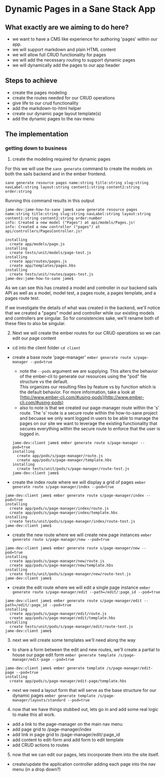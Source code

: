 # Dynamic Pages in a Sane Stack App
 
## What exactly are we aiming to do here?
 
 * we want to have a CMS like experience for authoring 'pages' within our app.
 * we will support markdown and plain HTML content
 * we will allow full CRUD functionality for pages
 * we will add the necessary routing to support dynamic pages 
 * we will dynamically add the pages to our app header
 
 
## Steps to achieve
 
 * create the pages modeling
 * create the routes needed for our CRUD operations
 * give life to our crud functionality
 * add the markdown-to-html helper
 * create our dynamic page layout template(s)
 * add the dynamic pages to the nav menu
 
 
## The implementation
### getting down to business

1) create the modeling required for dynamic pages
 
 For this we will use the `sane generate` command to create the models on both the sails backend and in the ember frontend.
 
 `sane generate resource pages name:string title:string slug:string navLabel:string layout:string content1:string content2:string order:string`
 
 Running this command results in this output
 
 ```
 jame-dev:jame-how-to-sane jame$ sane generate resource pages name:string title:string slug:string navLabel:string layout:string content1:string content2:string order:number
 info: Created a new model ("Pages") at api/models/Pages.js!
 info: Created a new controller ("pages") at api/controllers/PagesController.js!
 
 installing
   create app/models/page.js
 installing
   create tests/unit/models/page-test.js
 installing
   create app/routes/pages.js
   create app/templates/pages.hbs
 installing
   create tests/unit/routes/pages-test.js
 jame-dev:jame-how-to-sane jame$
 ```
 
 As we can see this has created a model and controller in our backend sails API as well as a model, model test, a pages route, a pages template, and a pages route test.
 
 If we investigate the details of what was created in the backend, we'll notice that we created a "pages" model and controller while our existing models and controllers are singular.  So for consistencies sake, we'll rename both of these files to also be singular.
 
 
2) Next we will create the ember routes for our CRUD operations so we can edit our page content

 * cd into the client folder `cd client`
 * create a base route 'page-manager' `ember generate route s/page-manager --pod=true`
   * note the `--pods` argument we are supplying.  This alters the behavior of the ember-cli to generate our resources using the "pod" file structure vs the default.  
   This organizes our resulting files by feature vs by function which is the default behavior.  For more information, take a look at [http://www.ember-cli.com/#using-pods](http://www.ember-cli.com/#using-pods)
   * also to note is that we created our page-manager route within the 's' route.  The 's' route is a secure route within the how-to-sane project and becuase we only want logged in users to be able to manage the pages on our site we want to leverage the existing 
   functionality that secures everything within the secure route to enforce that the user is logged in.
   
   ```
   jame-dev:client jame$ ember generate route s/page-manager --pod=true
   installing
     create app/pods/s/page-manager/route.js
     create app/pods/s/page-manager/template.hbs
   installing
     create tests/unit/pods/s/page-manager/route-test.js
   jame-dev:client jame$
   ```
   
 * create the index route where we will display a grid of pages `ember generate route s/page-manager/index --pod=true`
 
 ```
 jame-dev:client jame$ ember generate route s/page-manager/index --pod=true
 installing
   create app/pods/s/page-manager/index/route.js
   create app/pods/s/page-manager/index/template.hbs
 installing
   create tests/unit/pods/s/page-manager/index/route-test.js
 jame-dev:client jame$
 ```
 
 * create the new route where we will create new page instances `ember generate route s/page-manager/new --pod=true`
 
 ```
 jame-dev:client jame$ ember generate route s/page-manager/new --pod=true
 installing
   create app/pods/s/page-manager/new/route.js
   create app/pods/s/page-manager/new/template.hbs
 installing
   create tests/unit/pods/s/page-manager/new/route-test.js
 jame-dev:client jame$
 ```
 
 * create the edit route where we will edit a single page instance `ember generate route s/page-manager/edit --path=/edit/:page_id --pod=true`
 
 ```
 jame-dev:client jame$ ember generate route s/page-manager/edit --path=/edit/:page_id --pod=true
 installing
   create app/pods/s/page-manager/edit/route.js
   create app/pods/s/page-manager/edit/template.hbs
 installing
   create tests/unit/pods/s/page-manager/edit/route-test.js
 jame-dev:client jame$
 ```
 
3) next we will create some templates we'll need along the way
 
 * to share a form between the edit and new routes, we'll create a partial to house our page edit form `ember generate template /s/page-manager/edit-page --pod=true`
 
 ```
 jame-dev:client jame$ ember generate template /s/page-manager/edit-page --pod=true
 installing
   create app/pods/s/page-manager/edit-page/template.hbs
 ```
 
 * next we need a layout form that will serve as the base structure for our dynamic pages `ember generate template /s/page-manager/layouts/standard --pod=true`
  
4) now that we have things stubbed out, lets go in and add some real logic to make this all work.

 * add a link to the page-manager on the main nav menu
 * add page grid to /page-manager/index
 * add link in page grid to /page-manager/edit/:page_id
 * add content to edit-form and add form to edit template
 * add CRUD actions to routes



5) now that we can edit our pages, lets incorporate them into the site itself.

 * create/update the application controller adding each page into the nav menu (in a drop down?)
 


 
 
 
 




 